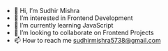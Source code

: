 - 👋 Hi, I’m Sudhir Mishra
- 👀 I’m interested in Frontend Development
- 🌱 I’m currently learning JavaScript
- 💞️ I’m looking to collaborate on Frontend Projects
- 📫 How to reach me sudhirmishra5738@gmail.com

<!---
Bebrohub12/Bebrohub12 is a ✨ special ✨ repository because its `README.md` (this file) appears on your GitHub profile.
You can click the Preview link to take a look at your changes.
--->
